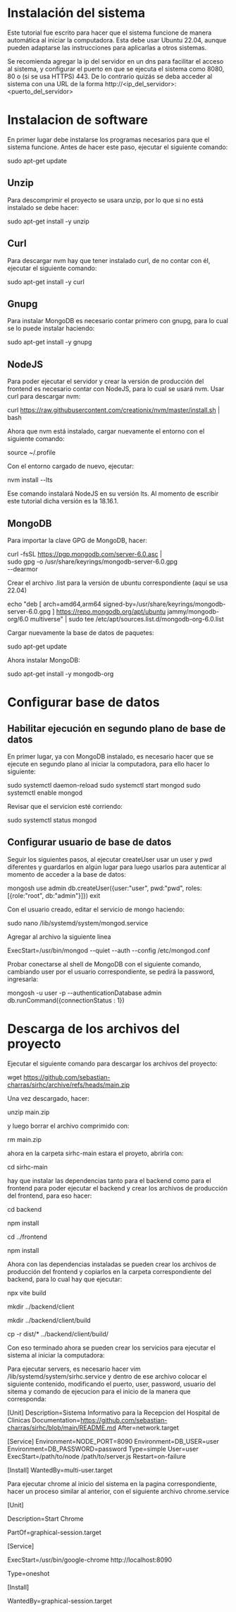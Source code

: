 # Instalación del sistema

Este tutorial fue escrito para hacer que el sistema funcione de manera automática al iniciar la computadora. Esta debe usar Ubuntu 22.04, aunque pueden adaptarse las instrucciones para aplicarlas a otros sistemas.

Se recomienda agregar la ip del servidor en un dns para facilitar el acceso al sistema, y configurar el puerto en que se ejecuta el sistema como 8080, 80 o (si se usa HTTPS) 443. De lo contrario quizás se deba acceder al sistema con una URL de la forma http://<ip_del_servidor>:<puerto_del_servidor>

# Instalacion de software

En primer lugar debe instalarse los programas necesarios para que el sistema funcione. Antes de hacer este paso, ejecutar el siguiente comando:

sudo apt-get update

## Unzip

Para descomprimir el proyecto se usara unzip, por lo que si no está instalado se debe hacer:

sudo apt-get install -y unzip

## Curl

Para descargar nvm hay que tener instalado curl, de no contar con él, ejecutar el siguiente comando:

sudo apt-get install -y curl

## Gnupg

Para instalar MongoDB es necesario contar primero con gnupg, para lo cual se lo puede instalar haciendo:

sudo apt-get install -y gnupg

## NodeJS

Para poder ejecutar el servidor y crear la versión de producción del frontend es necesario contar con NodeJS, para lo cual se usará nvm. Usar curl para descargar nvm:

curl https://raw.githubusercontent.com/creationix/nvm/master/install.sh | bash

Ahora que nvm está instalado, cargar nuevamente el entorno con el siguiente comando:

source ~/.profile

Con el entorno cargado de nuevo, ejecutar:

nvm install --lts

Ese comando instalará NodeJS en su versión lts. Al momento de escribir este tutorial dicha versión es la 18.16.1.

## MongoDB

Para importar la clave GPG de MongoDB, hacer:

curl -fsSL https://pgp.mongodb.com/server-6.0.asc | \
   sudo gpg -o /usr/share/keyrings/mongodb-server-6.0.gpg \
   --dearmor

Crear el archivo .list para la versión de ubuntu correspondiente (aquí se usa 22.04)

echo "deb [ arch=amd64,arm64 signed-by=/usr/share/keyrings/mongodb-server-6.0.gpg ] https://repo.mongodb.org/apt/ubuntu jammy/mongodb-org/6.0 multiverse" | sudo tee /etc/apt/sources.list.d/mongodb-org-6.0.list

Cargar nuevamente la base de datos de paquetes:

sudo apt-get update

Ahora instalar MongoDB:

sudo apt-get install -y mongodb-org

# Configurar base de datos

## Habilitar ejecución en segundo plano de base de datos

En primer lugar, ya con MongoDB instalado, es necesario hacer que se ejecute en segundo plano al iniciar la computadora, para ello hacer lo siguiente:

sudo systemctl daemon-reload
sudo systemctl start mongod
sudo systemctl enable mongod

Revisar que el servicion esté corriendo:

sudo systemctl status mongod

## Configurar usuario de base de datos

Seguir los siguientes pasos, al ejecutar createUser usar un user y pwd diferentes y guardarlos en algún lugar para luego usarlos para autenticar al momento de acceder a la base de datos:

mongosh
use admin
db.createUser({user:"user", pwd:"pwd", roles:[{role:"root", db:"admin"}]})
exit

Con el usuario creado, editar el servicio de mongo haciendo:

sudo nano /lib/systemd/system/mongod.service

Agregar al archivo la siguiente linea

ExecStart=/usr/bin/mongod --quiet --auth --config /etc/mongod.conf

Probar conectarse al shell de MongoDB con el siguiente comando, cambiando user por el usuario correspondiente, se pedirá la password, ingresarla:

mongosh -u user -p --authenticationDatabase admin
db.runCommand({connectionStatus : 1})

# Descarga de los archivos del proyecto

Ejecutar el siguiente comando para descargar los archivos del proyecto:

wget https://github.com/sebastian-charras/sirhc/archive/refs/heads/main.zip

Una vez descargado, hacer:

unzip main.zip

y luego borrar el archivo comprimido con:

rm main.zip

ahora en la carpeta sirhc-main estara el proyeto, abrirla con:

cd sirhc-main

hay que instalar las dependencias tanto para el backend como para el frontend para poder ejecutar el backend y crear los archivos de producción del frontend, para eso hacer:

cd backend

npm install

cd ../frontend

npm install

Ahora con las dependencias instaladas se pueden crear los archivos de producción del frontend y copiarlos en la carpeta correspondiente del backend, para lo cual hay que ejecutar:

npx vite build

mkdir ../backend/client

mkdir ../backend/client/build

cp -r dist/* ../backend/client/build/

Con eso terminado ahora se pueden crear los servicios para ejecutar el sistema al iniciar la computadora:

Para ejecutar servers, es necesario hacer vim /lib/systemd/system/sirhc.service y dentro de ese archivo colocar el siguiente contenido, modificando el puerto, user, password, usuario del sitema y comando de ejecucion para el inicio de la manera que corresponda:

[Unit]
Description=Sistema Informativo para la Recepcion del Hospital de Clinicas
Documentation=https://github.com/sebastian-charras/sirhc/blob/main/README.md
After=network.target

[Service]
Environment=NODE_PORT=8090
Environment=DB_USER=user
Environment=DB_PASSWORD=password
Type=simple
User=user
ExecStart=/path/to/node /path/to/server.js
Restart=on-failure

[Install]
WantedBy=multi-user.target



Para ejecutar chrome al inicio del sistema en la pagina correspondiente, hacer un proceso similar al anterior, con el siguiente archivo chrome.service

[Unit]

Description=Start Chrome

PartOf=graphical-session.target



[Service]

ExecStart=/usr/bin/google-chrome http://localhost:8090

Type=oneshot



[Install]

WantedBy=graphical-session.target